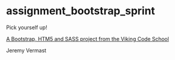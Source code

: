 assignment_bootstrap_sprint
===========================

Pick yourself up!

[A Bootstrap, HTM5 and SASS project from the Viking Code School](http://www.vikingcodeschool.com)

Jeremy Vermast